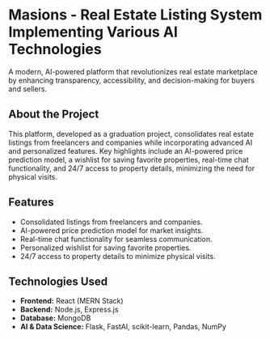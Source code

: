 # Masions - Real Estate Listing System Implementing Various AI Technologies   
A modern, AI-powered platform that revolutionizes real estate marketplace by enhancing transparency, accessibility, and decision-making for buyers and sellers.

## About the Project  
This platform, developed as a graduation project, consolidates real estate listings from freelancers and companies while incorporating advanced AI and personalized features. Key highlights include an AI-powered price prediction model, a wishlist for saving favorite properties, real-time chat functionality, and 24/7 access to property details, minimizing the need for physical visits.


## Features  
- Consolidated listings from freelancers and companies.  
- AI-powered price prediction model for market insights.  
- Real-time chat functionality for seamless communication.  
- Personalized wishlist for saving favorite properties.  
- 24/7 access to property details to minimize physical visits.


## Technologies Used  
- **Frontend:** React (MERN Stack)  
- **Backend:** Node.js, Express.js  
- **Database:** MongoDB  
- **AI & Data Science:** Flask, FastAI, scikit-learn, Pandas, NumPy  


